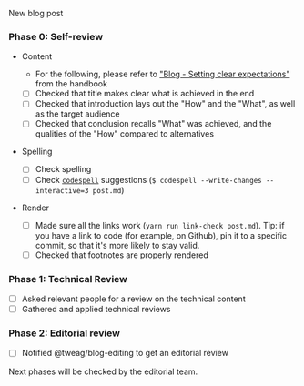 New blog post

### Phase 0: Self-review

- Content

  - For the following, please refer to ["Blog - Setting clear expectations"](https://meta.tweag.io/handbook/blog/#setting-clear-expectations) from the handbook

  - [ ] Checked that title makes clear what is achieved in the end
  - [ ] Checked that introduction lays out the "How" and the "What", as well as the target audience
  - [ ] Checked that conclusion recalls "What" was achieved, and the qualities of the "How" compared to alternatives

- Spelling
  - [ ] Check spelling
  - [ ] Check [`codespell`](https://github.com/codespell-project/codespell) suggestions
        (`$ codespell --write-changes --interactive=3 post.md`)
- Render
  - [ ] Made sure all the links work (`yarn run link-check post.md`).
        Tip: if you have a link to code (for example, on Github), pin it to a specific commit,
        so that it's more likely to stay valid.
  - [ ] Checked that footnotes are properly rendered

### Phase 1: Technical Review

- [ ] Asked relevant people for a review on the technical content
- [ ] Gathered and applied technical reviews

### Phase 2: Editorial review

- [ ] Notified @tweag/blog-editing to get an editorial review

Next phases will be checked by the editorial team.
